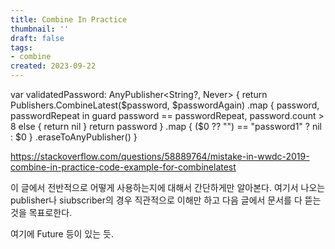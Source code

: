 ```yaml
---
title: Combine In Practice
thumbnail: ''
draft: false
tags:
- combine
created: 2023-09-22
---
```


var validatedPassword: AnyPublisher\<String?, Never> {
return Publishers.CombineLatest($password, $passwordAgain)
.map { password, passwordRepeat in
guard password == passwordRepeat, password.count > 8 else { return nil }
return password
}
.map { ($0 ?? "") == "password1" ? nil : $0 }
.eraseToAnyPublisher()
}

https://stackoverflow.com/questions/58889764/mistake-in-wwdc-2019-combine-in-practice-code-example-for-combinelatest

이 글에서 전반적으로 어떻게 사용하는지에 대해서 간단하게만 알아본다. 여기서 나오는 publisher나 siubscriber의 경우 직관적으로 이해만 하고 다음 글에서 문서를 다 뜯는 것을 목표로한다.

여기에 Future 등이 있는 듯.
